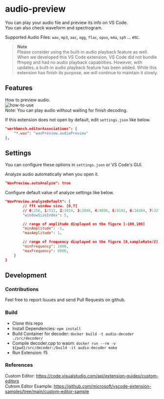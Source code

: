 # audio-preview 

You can play your audio file and preview its info on VS Code.  
You can also check waveform and spectrogram.  

Supported Audio Files: `wav`, `mp3`, `aac`, `ogg`, `flac`, `opus`, `m4a`, `sph` ... etc.  

> **Note**  
> Please consider using the built-in audio playback feature as well. 
> When we developed this VS Code extension, VS Code did not bundle ffmpeg and had no audio playback capabilities. 
> However, with updates, a built-in audio playback feature has been added. 
> While this extension has finish its purpose, we will continue to maintain it slowly.

## Features

How to preview audio.  
![how-to-use](https://github.com/sukumo28/vscode-audio-preview/blob/main/images/how-to-use.gif?raw=true)  
Note: You can play audio without waiting for finish decoding.

If this extension does not open by default, edit `settings.json` like below.  
```json
"workbench.editorAssociations": {
    "*.wav": "wavPreview.audioPreview"
},
```

## Settings  
You can configure these options in `settings.json` or VS Code's GUI.  

Analyze audio automatically when you open it.   
```json
"WavPreview.autoAnalyze": true
```

Configure default value of analyze settings like below.  
```json
"WavPreview.analyzeDefault": {
        // fft window sizw. [0,7]
        // 0:256, 1:512, 2:1024, 3:2048, 4:4096, 5:8192, 6:16384, 7:32768
        "windowSizeIndex": 5,

        // range of amplitude displayed on the figure [-100,100]
        "minAmplitude": -1,
        "maxAmplitude": 1,

        // range of frequency displayed on the figure [0,sampleRate/2]
        "minFrequency": 1000,
        "maxFrequency": 8000,
    }
}
```
  
## Development  

### Contributions  

Feel free to report Isuues and send Pull Requests on github.  

### Build  
* Clone this repo  
* Install Dependencies: `npm install`  
* Build Container for decoder: `docker build -t audio-decoder ./src/decoder/`  
* Compile decoder.cpp to wasm: `docker run --rm -v ${pwd}/src/decoder:/build -it audio-decoder make`  
* Run Extension: f5  

### References  

Custom Editor: https://code.visualstudio.com/api/extension-guides/custom-editors  
Cutrom Editor Example: https://github.com/microsoft/vscode-extension-samples/tree/main/custom-editor-sample  
